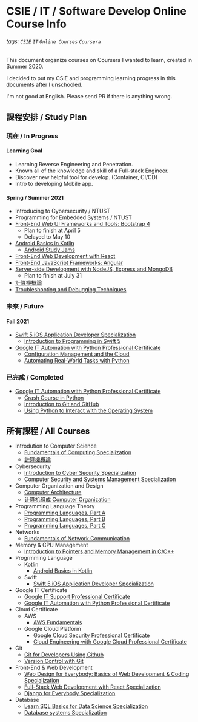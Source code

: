 
# CSIE / IT / Software Develop Online Course Info

###### tags: `CSIE` `IT` `Online Courses` `Coursera`
This document organize courses on Coursera I wanted to learn, created in Summer 2020.

I decided to put my CSIE and programming learning progress in this documents after I unschooled.

I'm not good at English. Please send PR if there is anything wrong.
## 課程安排 / Study Plan
### 現在 / In Progress
#### Learning Goal
- Learning Reverse Engineering and Penetration.
- Known all of the knowledge and skill of a Full-stack Engineer.
- Discover new helpful tool for develop. (Container, CI/CD)
- Intro to developing Mobile app.
#### Spring / Summer 2021
- Introducing to Cybersecurity / NTUST
- Programming for Embedded Systems / NTUST
- [Front-End Web UI Frameworks and Tools: Bootstrap 4](https://www.coursera.org/learn/bootstrap-4)
    - Plan to finish at April 5
    - Delayed to May 10
- [Android Basics in Kotlin](https://developer.android.com/courses/android-basics-kotlin/course)
    - [Android Study Jams](https://events.withgoogle.com/android-study-jam-twhk-2021/)
- [Front-End Web Development with React](https://www.coursera.org/learn/front-end-react)
- [Front-End JavaScript Frameworks: Angular](https://www.coursera.org/learn/angular#instructors)
- [Server-side Development with NodeJS, Express and MongoDB](https://www.coursera.org/specializations/full-stack-react)
    - Plan to finish at July 31
- [計算機概論](http://ocw.aca.ntu.edu.tw/ntu-ocw/ocw/cou/101S210)
- [Troubleshooting and Debugging Techniques](https://www.coursera.org/learn/troubleshooting-debugging-techniques?specialization=google-it-automation#syllabus)
### 未來 / Future
#### Fall 2021
- [Swift 5 iOS Application Developer Specialization](https://www.coursera.org/specializations/swift-5-ios-app-developer)
    - [Introduction to Programming in Swift 5](https://www.coursera.org/learn/swift-5-programming-introduction)
- [Google IT Automation with Python Professional Certificate](https://www.coursera.org/professional-certificates/google-it-automation)
    - [Configuration Management and the Cloud](https://www.coursera.org/learn/configuration-management-cloud?specialization=google-it-automation#syllabus)
    - [Automating Real-World Tasks with Python](https://www.coursera.org/learn/automating-real-world-tasks-python?specialization=google-it-automation#syllabus)
### 已完成 / Completed
- [Google IT Automation with Python Professional Certificate](https://www.coursera.org/professional-certificates/google-it-automation)
    - [Crash Course in Python](https://www.coursera.org/account/accomplishments/verify/ZTAWNP7ZJJX3)
    - [Introduction to Git and GitHub](https://www.coursera.org/account/accomplishments/verify/HTVXBF8MQ4WD)
    - [Using Python to Interact with the Operating System](https://coursera.org/share/f93911f3841d78deb7fc5354274bd518)
## 所有課程 / All Courses
- Introdution to Computer Science
    - [Fundamentals of Computing Specialization](https://www.coursera.org/specializations/computer-fundamentals#instructors)
    - [計算機概論](http://ocw.aca.ntu.edu.tw/ntu-ocw/ocw/cou/101S210)
- Cybersecurity
    - [Introduction to Cyber Security Specialization](https://www.coursera.org/specializations/intro-cyber-security?)
    - [Computer Security and Systems Management Specialization](https://www.coursera.org/specializations/computer-security-systems-management)
- Computer Organization and Design
    - [Computer Architecture](https://www.coursera.org/learn/comparch)
    - [计算机组成 Computer Organization](https://www.coursera.org/learn/jisuanji-zucheng)
- Programming Language Theory
    - [Programming Languages, Part A](https://www.coursera.org/learn/programming-languages)
    - [Programming Languages, Part B](https://www.coursera.org/learn/programming-languages-part-b)
    - [Programming Languages, Part C](https://www.coursera.org/learn/programming-languages-part-c) 
- Networks
    - [Fundamentals of Network Communication](https://www.coursera.org/learn/fundamentals-network-communications)
- Memory & CPU Management
    - [Introduction to Pointers and Memory Management in C/C++](https://www.coursera.org/projects/introduction-to-pointers-and-memory-in-c-and-cpp)
- Progrmming Language
    - Kotlin
        - [Android Basics in Kotlin](https://developer.android.com/courses/android-basics-kotlin/course?utm_source=gDigital&utm_medium=website&utm_campaign=gwgsite-gDigitial-ownedemail-marchannouncement-)
    - Swift
        - [Swift 5 iOS Application Developer Specialization](https://www.coursera.org/specializations/swift-5-ios-app-developer)
- Google IT Certificate
    - [Google IT Support Professional Certificate](https://www.coursera.org/professional-certificates/google-it-support)
    - [Google IT Automation with Python Professional Certificate](https://www.coursera.org/professional-certificates/google-it-automation)
- Cloud Certificate
    - AWS
        - [AWS Fundamentals](https://www.coursera.org/specializations/aws-fundamentals?)
    - Google Cloud Platform
        - [Google Cloud Security Professional Certificate](https://www.coursera.org/professional-certificates/google-cloud-security)
        - [Cloud Engineering with Google Cloud Professional Certificate](https://www.coursera.org/professional-certificates/cloud-engineering-gcp)
- Git
    - [Git for Developers Using Github](https://www.coursera.org/projects/git-for-developers-using-github)
    - [Version Control with Git](https://www.coursera.org/learn/version-control-with-git)
- Front-End & Web Development 
    - [Web Design for Everybody: Basics of Web Development & Coding Specialization](https://www.coursera.org/specializations/web-design)
    - [Full-Stack Web Development with React Specialization](https://www.coursera.org/specializations/full-stack-react)
    - [Django for Everybody Specialization
](https://www.coursera.org/specializations/django)
- Database
    - [Learn SQL Basics for Data Science Specialization](https://www.coursera.org/specializations/learn-sql-basics-data-science)
     - [Database systems Specialization](https://www.coursera.org/specializations/database-systems)

       